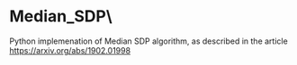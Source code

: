 # Median_SDP\
Python implemenation of Median SDP algorithm, as described in the article https://arxiv.org/abs/1902.01998
